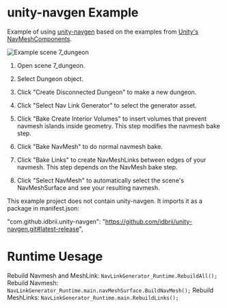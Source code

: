 
# unity-navgen Example

Example of using [unity-navgen](https://github.com/idbrii/unity-navgen) based on the examples from [Unity's NavMeshComponents](https://github.com/Unity-Technologies/NavMeshComponents).

  
  

![Example scene 7_dungeon](https://user-images.githubusercontent.com/43559/96374354-1c3ba600-1127-11eb-81dc-c7db7c3d6c63.png)

  

1. Open scene 7_dungeon.

1. Select Dungeon object.

1. Click "Create Disconnected Dungeon" to make a new dungeon.

1. Click "Select Nav Link Generator" to select the generator asset.

1. Click "Bake Create Interior Volumes" to insert volumes that prevent navmesh islands inside geometry. This step modifies the navmesh bake step.

1. Click "Bake NavMesh" to do normal navmesh bake.

1. Click "Bake Links" to create NavMeshLinks between edges of your navmesh. This step depends on the NavMesh bake step.

1. Click "Select NavMesh" to automatically select the scene's NavMeshSurface and see your resulting navmesh.

  

This example project does not contain unity-navgen. It imports it as a package in manifest.json:

  

"com.github.idbrii.unity-navgen": "https://github.com/idbrii/unity-navgen.git#latest-release",

# Runtime Uesage
Rebuild Navmesh and MeshLink:
`NavLinkGenerator_Runtime.RebuildAll();`
Rebuild Navmesh:
`NavLinkGenerator_Runtime.main.navMeshSurface.BuildNavMesh();`
Rebuild MeshLinks:
`NavLinkGenerator_Runtime.main.RebuildLinks();`